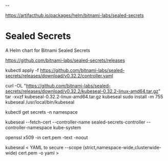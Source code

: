 --


https://artifacthub.io/packages/helm/bitnami-labs/sealed-secrets



# Sealed Secrets
A Helm chart for Bitnami Sealed Secrets 

https://github.com/bitnami-labs/sealed-secrets/releases

kubectl apply -f https://github.com/bitnami-labs/sealed-secrets/releases/download/v0.32.2/controller.yaml


curl -OL "https://github.com/bitnami-labs/sealed-secrets/releases/download/v0.32.2/kubeseal-0.32.2-linux-amd64.tar.gz"
tar -xvzf kubeseal-0.32.2-linux-amd64.tar.gz kubeseal
sudo install -m 755 kubeseal /usr/local/bin/kubeseal

kubectl get secrets <service name> -n namespace

kubeseal --fetch-cert --controller-name sealed-secrets-controller --controller-namespace kube-system


openssl x509 -in cert.pem -text -noout


kubeseal < YAML to secure --scope (strict,namespace-wide,clusterwide-wide) cert.pem -o yaml > 



